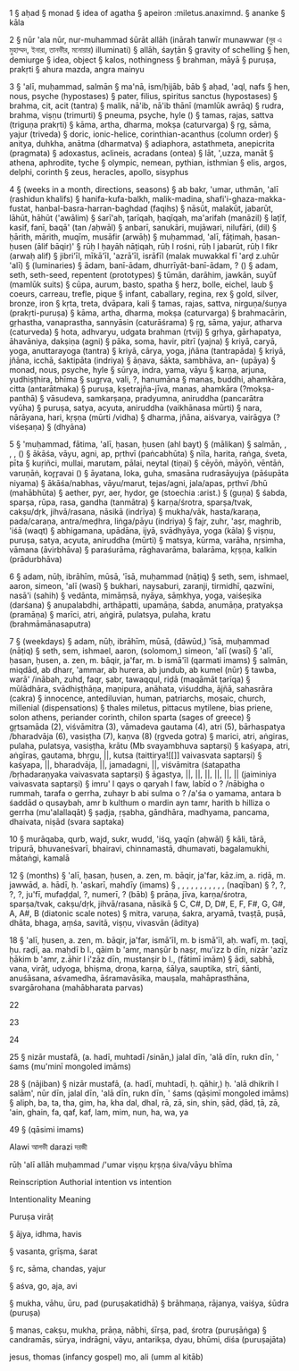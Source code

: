 1 
§ aḥad
§ monad
§ idea of agatha
§ apeiron :miletus.anaximnd.
§ ananke
§ kāla

2
§ nūr 'ala nūr, nur-muhammad śūrāt allāh 
(inārah tanwīr munawwar (নুর এ মুহাম্মদ, ইনারা, তানভীর, মনোয়ার) illuminati)
§ allāh, śayṭān
§ gravity of schelling
§ hen, demiurge
§ idea, object
§ kalos, nothingness
§ brahman, māyā
§ puruṣa, prakṛti
§ ahura mazda, angra mainyu

3 
§ 'alī, muḥammad, salmān
§ ma'nā, ism/ḥijāb, bāb
§ aḥad, 'aql, nafs
§ hen, nous, psyche (hypostases)
§ pater, filius, spiritus sanctus (hypostases)
§ brahma, cit, acit (tantra)
§ malik, nā'ib, nā'ib thānī (mamlūk awrāq)
§ rudra, brahma, viṣṇu (trimurti)
§ pneuma, psyche, hyle ()
§ tamas, rajas, sattva (triguṇa prakṛti)
§ kāma, artha, dharma, mokṣa (caturvarga)
§ ṛg, sāma, yajur (triveda)
§ doric, ionic-helice, corinthian-acanthus (column order)
§ anitya, duhkha, anātma (dharmatva)
§ adiaphora, astathmeta, anepicrita (pragmata)
§ adoxastus, aclineis, acradans (ontea)
§ lāt, ',uzza, manāt
§ athena, aphrodite, tyche
§ olympic, nemean, pythian, isthmian
§ elis, argos, delphi, corinth
§ zeus, heracles, apollo, sisyphus

4 
§ (weeks in a month, directions, seasons) 
§ ab bakr, 'umar, uthmān, 'alī (rashidun khalifs)
§ hanifa-kufa-balkh, malik-madina, shafi'i-ghaza-makka-fustat, hanbal-basra-harran-baghdad (faqihs)
§ nāsūt, malakūt, jabarūt, lāhūt, hāhūt ('awālim)
§ śarī'ah, ṭarīqah, ḥaqīqah, ma'arifah (manāzil)
§ laṭīf, kasif, fanī, baqā' (tan /aḥwāl)
§ anbarī, sanukāri, mujāwari, nilufāri, (dil)
§ ḥārith, mārith, muqīm, musāfir (arwāḥ)
§ muḥammad, 'alī, fāṭimah, ḥasan-ḥusen (ālif bāqir)'
§ rūḥ l ḥayāh nāṭiqah, rūḥ l rośni, rūḥ l jabarūt, rūḥ l fikr (arwaḥ alif)
§ jibri'īl, mīkā'īl, 'azrā'īl, isrāfīl (malak muwakkal fī 'arḍ z.uhūr 'alī)
§ (luminaries)
§ ādam, banī-ādam, dhurrīyāt-banī-ādam, ? ()
§ adam, seth, seth-seed, repentent (prototypes)
§ tūmān, darāhim, jawkān, suyūf (mamlūk suits)
§ cūpa, aurum, basto, spatha
§ herz, bolle, eichel, laub
§ coeurs, carreau, trefle, pique
§ infant, caballary, regina, rex
§ gold, silver, bronze, iron
§ kṛta, treta, dvāpara, kali
§ tamas, rajas, sattva, nirguṇa/śuṇya (prakṛti-puruṣa)
§ kāma, artha, dharma, mokṣa (caturvarga)
§ brahmacārin, gṛhastha, vanaprastha, sannyāsin (caturāśrama)
§ ṛg, sāma, yajur, atharva (caturveda)
§ hota, adhvaryu, udgata brahman (ṛtvij)
§ gṛhya, gārhapatya, āhavāniya, dakṣiṇa (agni)
§ pāka, soma, havir, pitrī (yajna)
§ kriyā, caryā, yoga, anuttarayoga (tantra)
§ kriyā, cārya, yoga, jñāna (tantrapāda)
§ kriyā, jñāna, icchā, śaktipāta (indriya)
§ āṇava, śākta, sambhāva, an- (upāya)
§ monad, nous, psyche, hyle
§ sūrya, indra, yama, vāyu
§ karṇa, arjuna, yudhiṣṭhira, bhīma
§ sugṛva, vali, ?, hanumāna
§ manas, buddhi, ahamkāra, citta (antarātmaka)
§ puruṣa, kṣetrajña-jīva, manas, ahamkāra (?mokṣa-panthā)
§ vāsudeva, samkarṣaṇa, pradyumna, aniruddha (pancarātra vyūha)
§ puruṣa, satya, acyuta, aniruddha (vaikhānasa mūrti)
§ nara, nārāyana, hari, kṛṣṇa (mūrti /vidha)
§ dharma, jñāna, aiśvarya, vairāgya (?viśeṣaṇa)
§ (dhyāna)

5 
§ 'muḥammad, fātima, 'alī, ḥasan, ḥusen (ahl bayt)
§ (mālikan)
§ salmān, , , ,  ()
§ ākāśa, vāyu, agni, ap, pṛthvī (paṅcabhūta)
§ nīla, harita, raṅga, śveta, pīta
§ kuṛiñci, mullai, marutam, pālai, neytal (tiṇai)
§ cēyōṅ, māyōṅ, vēntāṅ, varuṇāṅ, kor̥r̥avai ()
§ āyatana, loka, guha, smasāna rudrasāyujya (pāśupāta niyama)
§ ākāśa/nabhas, vāyu/marut, tejas/agni, jala/apas, pṛthvī /bhū (mahābhūta)
§ aether, pyr, aer, hydor, ge (stoechia :arist.)
§ (guṇa)
§ śabda, sparṣa, rūpa, rasa, gandha (tanmātra)
§ karṇa/śrotra, sparṣa/tvak, cakṣu/dṛk, jihvā/rasana,  nāsikā (indrīya)
§ mukha/vāk, hasta/karaṇa, pada/caraṇa, antra/meḍhra, liṅga/pāyu (indriya)
§ fajr, zuhr, 'aṣr, maghrib, 'iśā (waqt)
§ abhigamana, upādāna, ijyā, svādhyāya, yoga (kāla)
§ viṣṇu, puruṣa, satya, acyuta, aniruddha (mūrti)
§ matsya, kūrma, varāha, nṛsimha, vāmana (āvirbhāva)
§ paraśurāma, rāghavarāma, balarāma, kṛṣṇa, kalkin (prādurbhāva)

6
§ adam, nūḥ, ibrāhīm, mūsā, 'īsā, muḥammad (nāṭiq)
§ seth, sem, ishmael, aaron, simeon, 'alī (wasī)
§ bukhari, naysaburi, zaranji, tirmidhī, qazwīni, nasā'i (sahih)
§ vedānta, mimāṃsā, nyāya, sāṃkhya, yoga, vaiśeṣika (darśana)
§ anupalabdhi, arthāpatti, upamāṇa, śabda, anumāṇa, pratyakṣa (pramāṇa)
§ marīci, atri, aṅgirā, pulatsya, pulaha, kratu (brahmāmānasaputra)

7 
§ (weekdays) 
§ adam, nūḥ, ibrāhīm, mūsā, (dāwūd,) 'īsā, muḥammad (nāṭiq)
§ seth, sem, ishmael, aaron, (solomom,) simeon, 'alī (wasī)
§ 'alī, ḥasan, ḥusen, a. zen, m. bāqir, ja'far,  m. b ismā'īl (qarmati imams)
§ salmān, miqdād, ab dharr, 'ammar, ab hurera, ab jundub, ab kumel (nūr)
§ tawba, warā' /inābah, zuhd, faqr, ṣabr, tawaqqul, riḍā (maqāmāt ṭarīqa)
§ mūlādhāra, svādhiṣṭhāṇa, maṇipura, anāhata, viśuddha, ājñā, sahasrāra (cakra)
§ innocence, antediluvian, human, patriarchs, mosaic, church, millenial (dispensations)
§ thales miletus, pittacus mytilene, bias priene, solon athens, periander corinth, chilon sparta (sages of greece)
§ gṛtsamāda (2), viśvāmitra (3), vāmadeva gautama (4), atri (5), bārhaspatya /bharadvāja (6), vasiṣṭha (7), kaṇva (8) (ṛgveda gotra)
§ marici, atri, aṅgiras, pulaha, pulatsya, vasiṣṭha, krātu (Mb svayambhuva saptarṣi)
§ kaśyapa, atri, aṅgīras, gautama, bhṛgu, ||, kutsa (taittirya![[]] vaivasvata saptarṣi)
§ kaśyapa, ||, bharadvāja, ||, jamadagni, ||, viśvāmitra (śatapatha /bṛhadaraṇyaka vaivasvata saptarṣi)
§ āgastya, ||, ||, ||, ||, ||, || (jaiminiya vaivasvata saptarṣi)
§ imru' l qays o qaryah l faw, labīd o ? /nābigha o rummah, tarafa o gerrha, zuhayr b abi sulma o ? /a'śa o yamama, antara b śaddād o qusaybah, amr b kulthum o mardin ayn tamr, harith b hilliza o gerrha (mu'alallaqāt)
§ ṣaḍja, ṛṣabha, gāndhāra, madhyama, pancama, dhaivata, niṣād (svara saptaka)

10 
§ murāqaba, qurb, wajd, sukr, wudd, 'iśq, yaqīn (aḥwāl)
§ kāli, tārā, tripurā, bhuvaneśvarī, bhairavi, chinnamastā, dhumavati, bagalamukhi, mātaṅgi, kamalā

12
§ (months) 
§ 'alī, ḥasan, ḥusen, a. zen, m. bāqir, ja'far, kāz.im, a. riḍā, m. jawwād, a. hādī, ḥ. 'askarī, mahdīy (imams)
§ , , , , , , , , , , , (naqīban)
§ ?, ?, ?, ?, ju'fī, mufaḍḍal, ?, numerī, ? (bāb)
§ prāṇa, jīva, karṇa/śrotra, sparṣa/tvak, cakṣu/dṛk, jihvā/rasana, nāsikā
§ C, C#, D, D#, E, F, F#, G, G#, A, A#, B (diatonic scale notes)
§ mitra, varuṇa, śakra, aryamā, tvaṣṭā, puṣā, dhāta, bhaga, aṃśa, savitā, viṣṇu, vivasvān (āditya)

18
§ 'alī, ḥusen, a. zen, m. bāqir, ja'far, ismā'īl, m. b ismā'īl, aḥ. wafī, m. ṭaqī, ḥu. raḍī, aa. maḥdī b l., qāim b 'amr, manṣūr b naṣr, mu'izz b dīn, nizār 'azīz ḥākim b 'amr, z.āhir l i'zāz dīn, mustanṣir b l., (fātimī imām)
§ ādi, sabhā, vana, virāṭ, udyoga, bhiṣma, droṇa, karṇa, śālya, sauptika, strī, śānti, anuśāsana, aśvamedha, āśramavāsika, mauṣala, mahāprasthāna, svargārohana (mahābharata parvas)

22

23

24

25
§ nizār mustafā, (a. hadī, muhtadī /sinān,) jalal dīn, 'alā dīn, rukn dīn, ' śams (mu'minī mongoled imāms)

28
§ (nājiban)
§ nizār mustafā, (a. hadī, muhtadī, ḥ. qāhir,) ḥ. 'alā dhikrih l salām', nūr dīn, jalal dīn, 'alā dīn, rukn dīn, ' śams (qāṣimī mongoled imāms)
§ aliph, ba, ta, tha, gim, ha, kha
dal, dhal, rā, zā,
sin, shin, ṣād, ḍād, ṭā, zā,
'ain, ghain, fa, qaf, kaf,
lam, mim, nun, ha, wa, ya

49
§ (qāsimi imams)


Alawi আলভী
darazi দরজী

rūḥ 'alī allāh muḥammad /'umar
viṣṇu kṛṣṇa śiva/vāyu bhīma


Reinscription
Authorial intention vs intention 

Intentionality
Meaning

Puruṣa
virāṭ

§ ājya, idhma, havis

§ vasanta, grīṣma, śarat

§ rc, sāma, chandas, yajur

§ aśva, go, aja, avi

§ mukha, vāhu, ūru, pad (puruṣakatidhā)
§ brāhmaṇa, rājanya, vaiśya, śūdra (puruṣa)

§ manas, cakṣu, mukha, prāṇa, nābhi, śīrṣa, pad, śrotra (puruṣāṅga)
§ candramās, sūrya, indrāgni, vāyu, antarikṣa, dyau, bhūmi, diśa (puruṣajāta)

jesus, thomas (infancy gospel)
mo, ali (umm al kitāb)